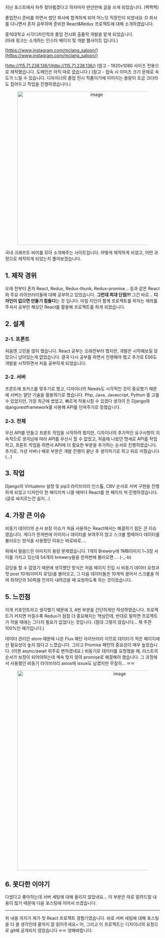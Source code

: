 지난 포스트에서 자주 찾아뵙겠다고 하자마자 반년만에 글을 쓰게 되었습니다. (짝짝짝)

졸업전시 준비를 하면서 썼던 회사에 합격하게 되어 어느덧 직장인이 되었네요 :D
회사를 다니면서 혼자 공부하며 준비한 React&Redux 프로젝트에 대해 소개하겠습니다.

홍익대학교 시각디자인학과 졸업 전시회 출품작 개발을 맡게 되었습니다.  
(아래 링크는 소개하는 인스타 페이지 및 개발 웹사이트 입니다.)

[https://www.instagram.com/mclang_saloon/](https://www.instagram.com/mclang_saloon/)

[http://115.71.238.136/](http://115.71.238.136/)
(참고 - 1920x1080 사이즈 전용으로 제작했습니다. 도메인은 아직 따로 없습니다.)
(참고 - 접속 시 이미즈 크기 문제로 속도가 느릴 수 있습니다. 디자이너의 졸업 전시 작품이기에 이미지는 용량이 조금 크더라도 접어두고 작업을 진행하였습니다.)

<figure style="text-align: center;">
  <img src="https://jicjjang.github.io/static/image/javascript/react/volume_size.png" alt="image" style="width:500px; margin: 0 auto;">
</figure>


국내 크래프트 비어를 모아 소개해주는 사이트입니다. 어떻게 제작하게 되었고, 어떤 과정으로 제작하게 되었는지 풀어보겠습니다.

## 1. 제작 경위  

오래 전부터 혼자 React, Redux, Redux-thunk, Redux-promise... 등과 같은 React와 주요 라이브러리들에 대해 공부하고 있었습니다. **그런데 최대 단점!!!** 그건 바로... **디자인이 없으면 만들기 힘들다**는 것 입니다. 마침 지인이 함께 프로젝트를 하자는 제의를 주셔서 공부만 해오던 React를 활용해 프로젝트를 하게 되었습니다.

## 2. 설계

### 2-1. 프론트

처음엔 고민을 많이 했습니다. React 공부는 오래전부터 했지만, 개발은 시작해보질 않았으니 남아있는게 없었습니다. 결국 다시 공부를 하면서 진행해야 했고 추가로 ES6도 개발을 시작하면서 처음 공부하게 되었습니다.

### 2-2. 서버

프론트에 포커스를 맞추기로 했고, 디자이너의 Needs도 시각적인 것이 중요했기 때문에 서버는 알던 기술을 활용하기로 했습니다. Php, Java, Javascript, Python 중 고를 수 있었지만, 가장 최근에 썼었고, 빠르게 적용시킬 수 있겠다 생각이 든 Django와 djangorestframework를 사용해 API를 던져주기로 정했습니다.

### 2-3. 전체

우선 API를 만들고 프론트 작업을 시작하려 했지만, 디자이너의 추가적인 요구사항이 지속적으로 생겨남에 따라 API를 우선시 할 수 없었고, 처음에 나왔던 명세로 API를 작업하고, 프론트 작업을 하면서 API에 더 필요한 부분을 추가하는 순서로 진행하였습니다.
추가로, 가상 서버나 배포 부분은 개발 진행이 끝난 후 생각하기로 하고 뒤로 미뤘습니다 (...)

## 3. 작업

Django의 Virtualenv 설정 및 pip3 라이브러리 인스톨, CBV 순서로 서버 구현을 진행하게 되었고 디자인이 한 페이지씩 나올 때마다
React를 한 페이지 씩 진행하였습니다. (글로 싸지르는건 쉽지...)

## 4. 가장 큰 이슈

비동기 데이터의 순서 보장 이슈가 처음 사용하는 React에서는 해결하기 힘든 큰 이슈였습니다. 게다가 한꺼번에 이미지나 데이터를 보여주지 않고 스크롤 할때마다 데이터를 불러오는 방식을 사용했던 이유는 바로바로....

위에서 말씀드린 이미지의 용량 문제였습니다. 1개의 Brewery에 1MB이미지 1~3장 사이를 가지고 있는데 54개의 brewery들을 한꺼번에 불러오면.... (-_-b)

감당을 할 수 없었기 때문에 생각했던 방식은 처음 페이지 진입 시 비동기 데이터 요청과 첫 post 10개(이미지 로딩)를 불러오고, 그 다음 데이터들은 10개씩 끊어서 스크롤을 하여 최하단의 50픽셀 전까지 내려갔을 때 요청하도록 하는 것이었습니다.

## 5. 느낀점

이게 키포인트라고 생각했기 때문에 3, 4번 부분을 간단하게만 작성하였습니다. 프로젝트가 커지면 커질수록 Redux가 점점 더 중요해지는 핵심인데, 반대로 말하면 프로젝트가 작을 때에는 그다지 필요가 없었다는 것입니다. (절대 그렇지 않습니다... 제 주관 100%인 얘기입니다.)

데이터 관리인 store 때문에 나온 Flux 패턴 라이브러리 이므로 데이터가 적은 페이지에선 필요성이 높지 않다고 느꼈습니다. 그리고 Promise 패턴의 중요성이 매우 높았습니다. (이젠 async/await 위주로 변하겠네요.) 비동기로 데이터를 요청했을 때, 리스트의 순서가 보장이 되어야하는데 계속 맞지 않아 promise로 해결해야 했습니다. 그 과정에서 사용했던 비동기 라이브러리 axios에 issue도 남겼지만 무참히... ㅠㅠ

<figure style="text-align: center;">
  <img src="https://jicjjang.github.io/static/image/javascript/react/question.png" alt="image" style="width:650px; margin: 0 auto;">
</figure>

## 6. 못다한 이야기

다썼다고 좋아하는데 서버 세팅에 대해 올리지 않았네요...
이 부분은 따로 알려드릴 내용이 많기 때문에 다음 포스팅에 이어서 쓰겠습니다.

---

위 내용 까지가 제가 첫 React 프로젝트 경험기였습니다. 바로 서버 세팅에 대해 포스팅을 더 쓸 생각인데
끝까지 잘 읽어주세요~
아, 그리고 이 프로젝트는 디자이너의 요청으로 git에 공개되지 않았습니다 ㅠㅠ 양해바랍니다.
